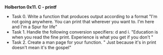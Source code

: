  **Holberton 0x11. C - printf**
* Task 0. Write a function that produces output according to a format
\"I'm not going anywhere. You can print that wherever you want to. I'm here and I'm a Spur for life"
* Task 1. Handle the following conversion specifiers: d and i.
\"Education is when you read the fine print. Experience is what you get if you don't "
* Task 2. Create a man page for your function.
\" Just because it's in print doesn't mean it's the gospel"
